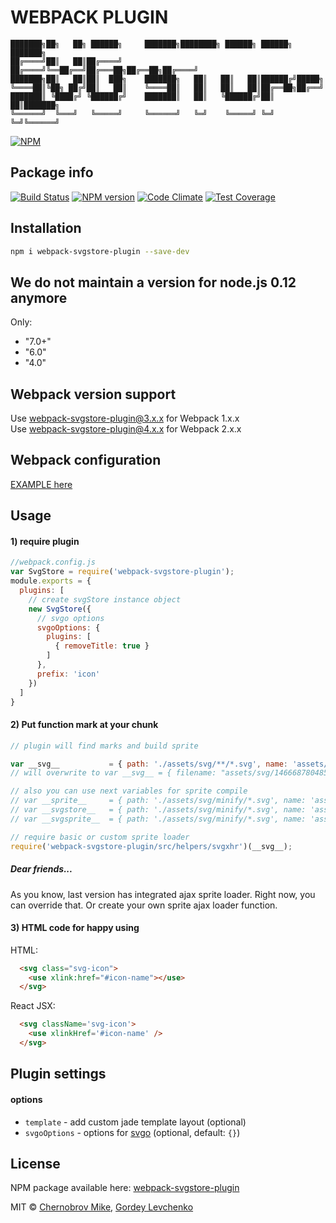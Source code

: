 # WEBPACK PLUGIN

```
███████╗██╗   ██╗ ██████╗     ███████╗████████╗ ██████╗ ██████╗ ███████╗
██╔════╝██║   ██║██╔════╝     ██╔════╝╚══██╔══╝██╔═══██╗██╔══██╗██╔════╝
███████╗██║   ██║██║  ███╗    ███████╗   ██║   ██║   ██║██████╔╝█████╗  
╚════██║╚██╗ ██╔╝██║   ██║    ╚════██║   ██║   ██║   ██║██╔══██╗██╔══╝  
███████║ ╚████╔╝ ╚██████╔╝    ███████║   ██║   ╚██████╔╝██║  ██║███████╗
╚══════╝  ╚═══╝   ╚═════╝     ╚══════╝   ╚═╝    ╚═════╝ ╚═╝  ╚═╝╚══════╝                                                                     
```

[![NPM](https://nodei.co/npm/webpack-svgstore-plugin.png?downloads=true&downloadRank=true&stars=true)](https://nodei.co/npm/webpack-svgstore-plugin/)

## Package info
[![Build Status](https://travis-ci.org/mrsum/webpack-svgstore-plugin.svg?branch=master)](https://travis-ci.org/mrsum/webpack-svgstore-plugin)
[![NPM version](https://badge.fury.io/js/webpack-svgstore-plugin.svg)](https://badge.fury.io/js/webpack-svgstore-plugin)
[![Code Climate](https://codeclimate.com/github/mrsum/webpack-svgstore-plugin/badges/gpa.svg)](https://codeclimate.com/github/mrsum/webpack-svgstore-plugin)
[![Test Coverage](https://codeclimate.com/github/mrsum/webpack-svgstore-plugin/badges/coverage.svg)](https://codeclimate.com/github/mrsum/webpack-svgstore-plugin/coverage)

## Installation
```bash
npm i webpack-svgstore-plugin --save-dev
```

## We do not maintain a version for node.js 0.12 anymore
Only:
- "7.0+"
- "6.0"
- "4.0"


## Webpack version support
Use webpack-svgstore-plugin@3.x.x for Webpack 1.x.x  
Use webpack-svgstore-plugin@4.x.x for Webpack 2.x.x


## Webpack configuration

[EXAMPLE here](https://github.com/mrsum/webpack-svgstore-plugin/tree/develop/platform)

## Usage
#### 1) require plugin
```javascript
//webpack.config.js
var SvgStore = require('webpack-svgstore-plugin');
module.exports = {
  plugins: [
    // create svgStore instance object
    new SvgStore({
      // svgo options
      svgoOptions: {
        plugins: [
          { removeTitle: true }
        ]
      },
      prefix: 'icon'
    })
  ]
}
```

#### 2) Put function mark at your chunk
```javascript
// plugin will find marks and build sprite

var __svg__           = { path: './assets/svg/**/*.svg', name: 'assets/svg/[hash].logos.svg' };
// will overwrite to var __svg__ = { filename: "assets/svg/1466687804854.logos.svg" };

// also you can use next variables for sprite compile
// var __sprite__     = { path: './assets/svg/minify/*.svg', name: 'assets/svg/[hash].icons.svg' };
// var __svgstore__   = { path: './assets/svg/minify/*.svg', name: 'assets/svg/[hash].stuff.svg' };
// var __svgsprite__  = { path: './assets/svg/minify/*.svg', name: 'assets/svg/[hash].1logos.svg' };

// require basic or custom sprite loader
require('webpack-svgstore-plugin/src/helpers/svgxhr')(__svg__);
```

##### Dear friends...
As you know, last version has integrated ajax sprite loader.
Right now, you can override that.
Or create your own sprite ajax loader function.

#### 3) HTML code for happy using
HTML:
```html
  <svg class="svg-icon">
    <use xlink:href="#icon-name"></use>
  </svg>
```
React JSX:
```html
  <svg className='svg-icon'>
    <use xlinkHref='#icon-name' />
  </svg>
```
## Plugin settings

#### options
- `template` - add custom jade template layout (optional)
- `svgoOptions` - options for [svgo](https://github.com/svg/svgo) (optional, default: `{}`)


## License

NPM package available here: [webpack-svgstore-plugin](https://www.npmjs.com/package/webpack-svgstore-plugin)

MIT © [Chernobrov Mike](http://mrsum.ru), [Gordey Levchenko](https://github.com/lgordey)

